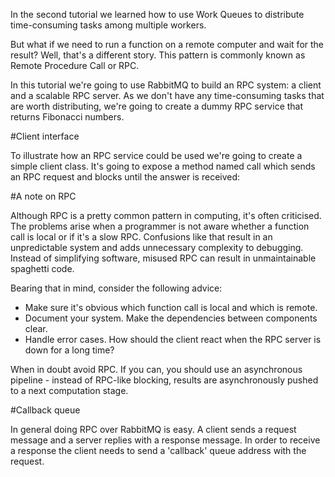 In the second tutorial we learned how to use Work Queues to distribute time-consuming tasks 
among multiple workers.

But what if we need to run a function on a remote computer and wait for the result? 
Well, that's a different story. This pattern is commonly known as Remote Procedure Call or RPC.

In this tutorial we're going to use RabbitMQ to build an RPC system: 
a client and a scalable RPC server. As we don't have any time-consuming tasks 
that are worth distributing, we're going to create a dummy RPC service that returns 
Fibonacci numbers.

#Client interface

To illustrate how an RPC service could be used we're going to create a simple client class. 
It's going to expose a method named call which sends an RPC request and blocks until 
the answer is received:


#A note on RPC

Although RPC is a pretty common pattern in computing, it's often criticised. 
The problems arise when a programmer is not aware whether a function call is local or 
if it's a slow RPC. 
Confusions like that result in an unpredictable system and adds unnecessary complexity to debugging. 
Instead of simplifying software, misused RPC can result in unmaintainable spaghetti code.

Bearing that in mind, consider the following advice:

+ Make sure it's obvious which function call is local and which is remote.
+ Document your system. Make the dependencies between components clear.
+ Handle error cases. How should the client react when the RPC server is down for a long time?

When in doubt avoid RPC. If you can, you should use an asynchronous pipeline - 
instead of RPC-like blocking, results are asynchronously pushed to a next computation stage.

#Callback queue

In general doing RPC over RabbitMQ is easy. 
A client sends a request message and a server replies with a response message. 
In order to receive a response the client needs to send a 'callback' queue address with the request.

